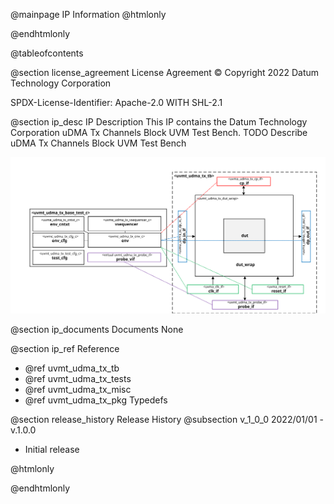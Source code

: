 @mainpage IP Information
@htmlonly
<div class="autonumbering">
@endhtmlonly



@tableofcontents



@section license_agreement License Agreement
© Copyright 2022 Datum Technology Corporation

SPDX-License-Identifier: Apache-2.0 WITH SHL-2.1



@section ip_desc IP Description
This IP contains the Datum Technology Corporation uDMA Tx Channels Block UVM Test Bench.
TODO Describe uDMA Tx Channels Block UVM Test Bench

![uDMA Tx Channels Block UVM Test Bench Block Diagram](tb_block_diagram.svg)


@section ip_documents Documents
None


@section ip_ref Reference
 * @ref uvmt_udma_tx_tb
 * @ref uvmt_udma_tx_tests
 * @ref uvmt_udma_tx_misc
 * @ref uvmt_udma_tx_pkg Typedefs





@section release_history Release History
@subsection v_1_0_0 2022/01/01 - v.1.0.0
- Initial release



@htmlonly
</div>
@endhtmlonly